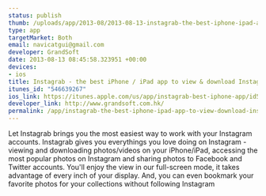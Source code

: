 ```yaml
--- 
status: publish
thumb: /uploads/app/2013-08/2013-08-13-instagrab-the-best-iphone-ipad-app-to-view-download-instagram-photos.png
type: app
targetMarket: Both
email: navicatgui@gmail.com
developer: GrandSoft
date: 2013-08-13 08:45:58.323951 +00:00
devices: 
- ios
title: Instagrab - the best iPhone / iPad app to view & download Instagram photos
itunes_id: "546639267"
ios_link: https://itunes.apple.com/us/app/instagrab-best-iphone-app/id546639267?mt=8
developer_link: http://www.grandsoft.com.hk/
permalink: /app/instagrab-the-best-iphone-ipad-app-to-view-download-instagram-photos
---
```



Let Instagrab brings you the most easiest way to work with your Instagram accounts. Instagrab gives you everythings you love doing on Instagram - viewing and downloading photos/videos on your iPhone/iPad, accessing the most popular photos on Instagram and sharing photos to Facebook and Twitter accounts. You'll enjoy the view in our full-screen mode, it takes advantage of every inch of your display. And, you can even bookmark your favorite photos for your collections without following Instagram 
